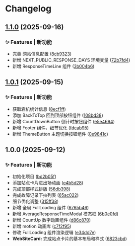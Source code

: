 # Changelog

## [1.1.0](https://github.com/baiwumm/UptimeKeeper/compare/1.0.1...1.1.0) (2025-09-16)

### ✨ Features | 新功能

* 完善 网站信息配置 ([8cb9323](https://github.com/baiwumm/UptimeKeeper/commit/8cb93237bf59d91a4c848b9fb0df874f78f411f2))
* 新增 NEXT_PUBLIC_RESPONSE_DAYS 环境变量 ([72b7fd4](https://github.com/baiwumm/UptimeKeeper/commit/72b7fd43d0065d5e043a184068f884754b1184ba))
* 新增 ResponseTimeLine 组件 ([3b004b6](https://github.com/baiwumm/UptimeKeeper/commit/3b004b67fb35ac09c6994c40bda648eeafc0443a))

## [1.0.1](https://github.com/baiwumm/UptimeKeeper/compare/1.0.0...1.0.1) (2025-09-15)

### ✨ Features | 新功能

* 获取宕机统计信息 ([8ecf1ff](https://github.com/baiwumm/UptimeKeeper/commit/8ecf1ff92f5ede906fde11c5cca4258d24b8199b))
* 添加 BackToTop 回到顶部按钮组件 ([108bd38](https://github.com/baiwumm/UptimeKeeper/commit/108bd38987e214c2729d48b35c92fd2d99c3b957))
* 新增 CountDownButton 倒计时按钮组件 ([e5e4694](https://github.com/baiwumm/UptimeKeeper/commit/e5e4694ed81960aa6d06bde91fee534c687f0872))
* 新增 Footer 组件，细节优化 ([fdcab95](https://github.com/baiwumm/UptimeKeeper/commit/fdcab95cf6696bf7d14d7d6e80bf2f76db2e9ca6))
* 新增 ThemeButton 主题切换按钮组件 ([0e9841c](https://github.com/baiwumm/UptimeKeeper/commit/0e9841ce08c4bc7ce5aaf9adee888ddab4e61934))

## 1.0.0 (2025-09-12)

### ✨ Features | 新功能

* 初始化项目 ([bd2b05f](https://github.com/baiwumm/UptimeKeeper/commit/bd2b05f9c729410b063adfc102eab6e6e9c2d063))
* 添加站点卡片进出场动画 ([e4b5d28](https://github.com/baiwumm/UptimeKeeper/commit/e4b5d28578e96298113f0acc578494c38828219b))
* 完成顶部样式排版 ([56db398](https://github.com/baiwumm/UptimeKeeper/commit/56db398befd6736c16012a3eed0c84cf9e457ade))
* 完成故障记录下拉列表 ([65ac022](https://github.com/baiwumm/UptimeKeeper/commit/65ac02298797eaf70212e115be470e677710769d))
* 细节优化调整 ([315ff38](https://github.com/baiwumm/UptimeKeeper/commit/315ff38591f9dd776b8b4fc31b839a4185b26d65))
* 新增 全局 FullLoading 组件 ([6765b46](https://github.com/baiwumm/UptimeKeeper/commit/6765b46d2907d3fd516be553ebad4090a57353fd))
* 新增 AverageResponseTimeModal 模态框 ([6b0e0fd](https://github.com/baiwumm/UptimeKeeper/commit/6b0e0fd055bd7d0dbc5dd1185f0c436cdf036d4c))
* 新增 CountUp 数字动画组件 ([d86c870](https://github.com/baiwumm/UptimeKeeper/commit/d86c870eb7d5c835a22c2646b1da53aa4b346c59))
* 新增 motion 动画库 ([c7f2f95](https://github.com/baiwumm/UptimeKeeper/commit/c7f2f956fb21b43db45c7e5905779ae839f7b986))
* 修改 FullLoading 组件渲染逻辑 ([e34dd7e](https://github.com/baiwumm/UptimeKeeper/commit/e34dd7e52cdb425b8206a67d9bfa7feb0f5558d0))
* **WebSiteCard:** 完成站点卡片的基本布局和样式 ([6823cbd](https://github.com/baiwumm/UptimeKeeper/commit/6823cbd6d803e442174a5b194b98790f53d94c25))
